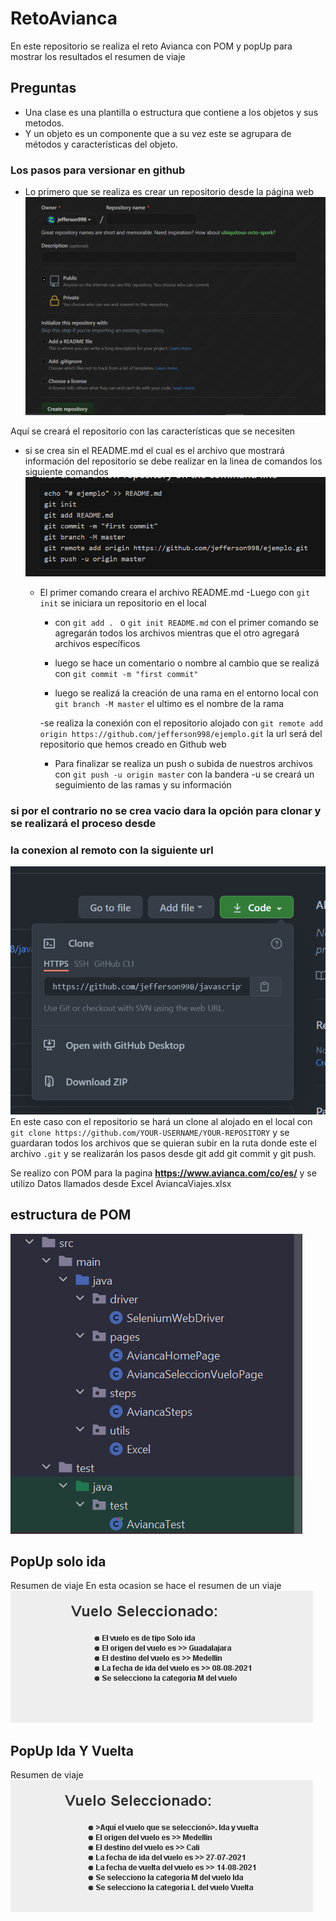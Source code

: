 # RetoAvianca
En este repositorio se realiza el reto Avianca con POM y popUp para mostrar los resultados el resumen de viaje

## Preguntas 

- Una clase es una plantilla o estructura que contiene a los objetos
y sus metodos.
- Y un objeto es un componente que a su vez este se agrupara de métodos
y características del objeto.

### Los pasos para versionar en github
- Lo primero que se realiza es crear un repositorio desde la página
web 
  ![](/capturaGithub1.PNG)
  
Aquí se creará el repositorio con las características que se necesiten

- si se crea sin el README.md el cual es el archivo que mostrará información
del repositorio se debe realizar en la linea de comandos los siguiente comandos
  ![img.png](img.png)
  - El primer comando creara el archivo README.md 
    -Luego con `git init` se iniciara un repositorio en el local 
    - con `git add . ` o `git init README.md` con el primer comando
    se agregarán todos los archivos mientras que el otro agregará
      archivos específicos
        
    - luego se hace un comentario o nombre al cambio que se realizá
        con `git commit -m "first commit"`
        
    - luego se realizá la creación de una rama en el entorno local 
            con `git branch -M master` el ultimo es el nombre de la rama 
      
    -se realiza la conexión con el repositorio alojado
          con `git remote add origin https://github.com/jefferson998/ejemplo.git`
          la url será del repositorio que hemos creado en Github web
         
    - Para finalizar se realiza un push o subida de nuestros archivos con 
    `git push -u origin master` con la bandera -u se creará un seguimiento de las ramas
      y su información 
      
### si por el contrario no se crea vacio dara la opción para clonar y se realizará el proceso desde 
### la conexion al remoto con la siguiente url
![img_1.png](img_1.png)
En este caso con el repositorio se hará un clone al alojado en el local
con 
`git clone https://github.com/YOUR-USERNAME/YOUR-REPOSITORY`
y se guardaran todos los archivos que se quieran subir en la ruta donde este el archivo `.git` 
y se realizarán los pasos desde git add git commit y git push.
      

  

Se realizo con POM 
para la pagina **https://www.avianca.com/co/es/** 
y se utilizo Datos llamados desde Excel AviancaViajes.xlsx

## estructura de POM
![](/POM.PNG)

## PopUp solo ida
Resumen de viaje
En esta ocasion se hace el resumen de un viaje 
![](/SoloIda.png)


## PopUp Ida Y Vuelta
Resumen de viaje
![](/IdaYVuelta.png)


